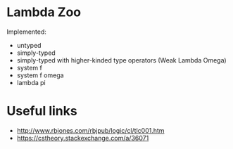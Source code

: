# Lambda Zoo

Implemented:

* untyped
* simply-typed
* simply-typed with higher-kinded type operators (Weak Lambda Omega)
* system f
* system f omega
* lambda pi

# Useful links

* http://www.rbjones.com/rbjpub/logic/cl/tlc001.htm
* https://cstheory.stackexchange.com/a/36071
